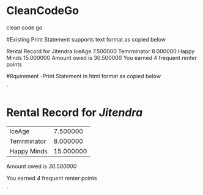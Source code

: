 # CleanCodeGo
clean code go

#Existing Print Statement supports text format as copied below

Rental Record for Jitendra
	IceAge	7.500000
	Temrminator	8.000000
	Happy Minds	15.000000
	Amount owed is 30.500000
	You earned 4 frequent renter points
  
 #Rquirement -Print Statement in html format as copied below 
  
  `<h1>Rental Record for <em>Jitendra</em></h1>
<table>
  <tr><td>IceAge</td><td>7.500000</td></tr>
  <tr><td>Temrminator</td><td>8.000000</td></tr>
    <tr><td>Happy Minds</td><td>15.000000</td></tr>
</table>
<p>Amount owed is <em>30.500000</em></p>
<p>You earned <em>4</em> frequent renter points</p>`
